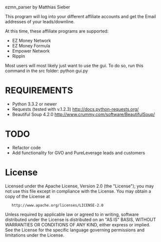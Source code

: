ezmn_parser by Matthias Sieber

This program will log into your different affiliate accounts and get the Email addresses of your leads/downline.

At this time, these affiliate programs are supported:
- EZ Money Network
- EZ Money Formula
- Empower Network
- Rippln

Most users will most likely just want to use the gui.
To do so, run this command in the src folder:
    python gui.py

REQUIREMENTS
=============================
- Python 3.3.2 or newer
- Requests (tested with v.1.2.3) http://docs.python-requests.org/
- Beautiful Soup 4.2.0 http://www.crummy.com/software/BeautifulSoup/

TODO
=============================
- Refactor code
- Add functionality for GVO and PureLeverage leads and customers

License
=============================
Licensed under the Apache License, Version 2.0 (the "License");
   you may not use this file except in compliance with the License.
   You may obtain a copy of the License at

       http://www.apache.org/licenses/LICENSE-2.0

   Unless required by applicable law or agreed to in writing, software
   distributed under the License is distributed on an "AS IS" BASIS,
   WITHOUT WARRANTIES OR CONDITIONS OF ANY KIND, either express or implied.
   See the License for the specific language governing permissions and
   limitations under the License.
